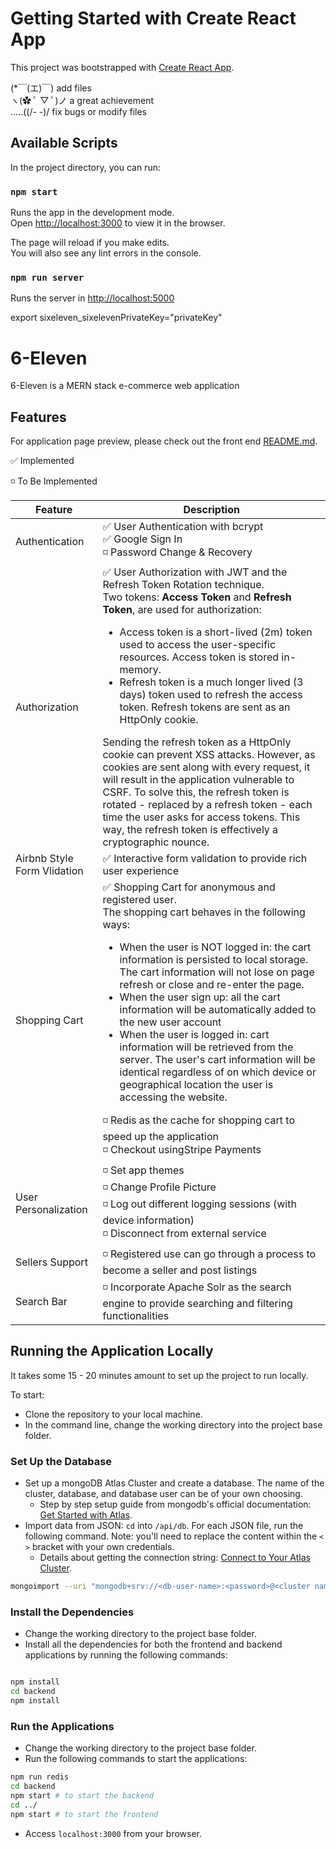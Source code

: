 # Getting Started with Create React App

This project was bootstrapped with [Create React App](https://github.com/facebook/create-react-app).

(\*￣(エ)￣) add files\
ヽ(✿ ﾟ ▽ ﾟ)ノ a great achievement\
.....((/- -)/ fix bugs or modify files

## Available Scripts

In the project directory, you can run:

### `npm start`

Runs the app in the development mode.\
Open [http://localhost:3000](http://localhost:3000) to view it in the browser.

The page will reload if you make edits.\
You will also see any lint errors in the console.

### `npm run server`

Runs the server in [http://localhost:5000](http://localhost:5000)

export sixeleven_sixelevenPrivateKey="privateKey"

# 6-Eleven


6-Eleven is a MERN stack e-commerce web application

## Features

For application page preview, please check out the front end [README.md](client/README.md).

✅   Implemented

◽    To Be Implemented

| Feature | Description |
| - | - |
| Authentication | ✅ User Authentication with bcrypt <br/> ✅ Google Sign In <br /> ◽ Password Change & Recovery |
| Authorization | ✅ User Authorization with JWT and the Refresh Token Rotation technique. <br/> Two tokens: **Access Token** and **Refresh Token**, are used for authorization: <ul><li>Access token is a short-lived (2m) token used to access the user-specific resources. Access token is stored in-memory. </li><li>Refresh token is a much longer lived (3 days) token used to refresh the access token. Refresh tokens are sent as an HttpOnly cookie.</li></ul> Sending the refresh token as a HttpOnly cookie can prevent XSS attacks. However, as cookies are sent along with every request, it will result in the application vulnerable to CSRF. To solve this, the refresh token is rotated - replaced by a refresh token - each time the user asks for access tokens. This way, the refresh token is effectively a cryptographic nounce. |
| Airbnb Style Form Vlidation | ✅ Interactive form validation to provide rich user experience |
| Shopping Cart | ✅ Shopping Cart for anonymous and registered user. <br/> The shopping cart behaves in the following ways: <ul><li>When the user is NOT logged in: the cart information is persisted to local storage. The cart information will not lose on page refresh or close and re-enter the page.</li><li>When the user sign up: all the cart information will be automatically added to the new user account</li><li>When the user is logged in: cart information will be retrieved from the server. The user's cart information will be identical regardless of on which device or geographical location the user is accessing the website.</li></ul> ◽ Redis as the cache for shopping cart to speed up the application <br /> ◽️ Checkout usingStripe Payments|
| User Personalization | ◽ Set app themes <br/> ◽ Change Profile Picture <br/> ◽ Log out different logging sessions (with device information)  <br/> ◽ Disconnect from external service |
| Sellers Support | ◽️ Registered use can go through a process to become a seller and post listings |
| Search Bar | ◽️ Incorporate Apache Solr as the search engine to provide searching and filtering functionalities |

## Running the Application Locally

It takes some 15 - 20 minutes amount to set up the project to run locally.

To start:

- Clone the repository to your local machine.
- In the command line, change the working directory into the project base folder.

### Set Up the Database

- Set up a mongoDB Atlas Cluster and create a database. The name of the cluster, database, and database user can be of your own choosing.
  - Step by step setup guide from mongodb's official documentation: [Get Started with Atlas](https://docs.atlas.mongodb.com/getting-started/).
- Import data from JSON: `cd` into `/api/db`. For each JSON file, run the following command. Note: you'll need to replace the content within the `< >` bracket with your own credentials.
  - Details about getting the connection string: [Connect to Your Atlas Cluster](https://docs.atlas.mongodb.com/tutorial/connect-to-your-cluster/#connect-to-your-atlas-cluster).

```bash
mongoimport --uri "mongodb+srv://<db-user-name>:<password>@<cluster name>.mongodb.net/<database-name>" --drop=<file-name>.json
```

### Install the Dependencies

- Change the working directory to the project base folder.
- Install all the dependencies for both the frontend and backend applications by running the following commands:

```bash

npm install
cd backend
npm install
```




### Run the Applications

- Change the working directory to the project base folder.
- Run the following commands to start the applications:

```bash
npm run redis
cd backend
npm start # to start the backend
cd ../
npm start # to start the frontend
```

- Access `localhost:3000` from your browser.
